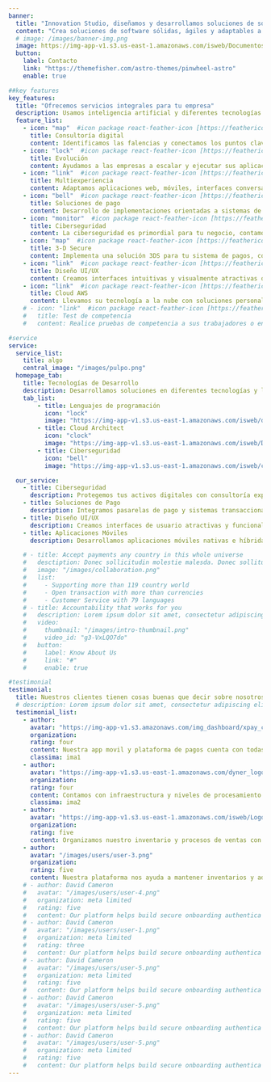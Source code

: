 ```yaml
---
banner:
  title: "Innovation Studio, diseñamos y desarrollamos soluciones de software"
  content: "Crea soluciones de software sólidas, ágiles y adaptables a las necesidades de tu negocio."
  # image: /images/banner-img.png
  image: https://img-app-v1.s3.us-east-1.amazonaws.com/isweb/Documentos_escaneados_page-0001-removebg-preview.png
  button:
    label: Contacto
    link: "https://themefisher.com/astro-themes/pinwheel-astro"
    enable: true

##key features
key_features:
  title: "Ofrecemos servicios integrales para tu empresa"
  description: Usamos inteligencia artificial y diferentes tecnologías actuales para diseñar, construir y desarrollar soluciones digitales para nuestros clientes. Desde el diseño de interfaces hasta plataformas escalables, nuestro conocimiento full-stack ayuda al despliegue completo de una solucion.
  feature_list:
    - icon: "map"  #icon package react-feather-icon [https://feathericons.com/]
      title: Consultoría digital
      content: Identificamos las falencias y conectamos los puntos clave entre tu modelo de negocio, tu estrategia digital y las oportunidades de crecimiento.
    - icon: "lock"  #icon package react-feather-icon [https://feathericons.com/]
      title: Evolución
      content: Ayudamos a las empresas a escalar y ejecutar sus aplicaciones de forma eficiente, enfocandonos en el mantenimiento de ecosistemas digitales.
    - icon: "link"  #icon package react-feather-icon [https://feathericons.com/]
      title: Multiexperiencia
      content: Adaptamos aplicaciones web, móviles, interfaces conversacionales, digital twin, IoT y AR. Su organización puede evolucionar para adaptarse a los nuevos cambios.
    - icon: "bell"  #icon package react-feather-icon [https://feathericons.com/]
      title: Soluciones de pago
      content: Desarrollo de implementaciones orientadas a sistemas de pago, facilitando integraciones con tarjetas de débito, crédito y otros métodos de pago ampliamente utilizados en la región.
    - icon: "monitor"  #icon package react-feather-icon [https://feathericons.com/]
      title: Ciberseguridad
      content: La ciberseguridad es primordial para tu negocio, contamos con expertos en consultoria asociada a las normas PCI DSS, ISO/IEC 27001.
    - icon: "map"  #icon package react-feather-icon [https://feathericons.com/]
      title: 3-D Secure
      content: Implementa una solución 3DS para tu sistema de pagos, contamos con personal especializado en este tipo de integraciones.
    - icon: "link"  #icon package react-feather-icon [https://feathericons.com/]
      title: Diseño UI/UX
      content: Creamos interfaces intuitivas y visualmente atractivas que se destacan y ofrecen una navegación fluida y una experiencia memorable.
    - icon: "link"  #icon package react-feather-icon [https://feathericons.com/]
      title: Cloud AWS
      content: Llevamos su tecnología a la nube con soluciones personalizadas, abarcando migraciones, nuevas implementaciones y optimización de servicios.
    # - icon: "link"  #icon package react-feather-icon [https://feathericons.com/]
    #   title: Test de competencia
    #   content: Realice pruebas de competencia a sus trabajadores o en la busqueda de personal con nuestro software especializado.

#service
service:
  service_list:
    title: algo
    central_image: "/images/pulpo.png"
  homepage_tab:
    title: Tecnologías de Desarrollo
    description: Desarrollamos soluciones en diferentes tecnologías y lenguajes de programación.
    tab_list:
        - title: Lenguajes de programación
          icon: "lock" 
          image: "https://img-app-v1.s3.us-east-1.amazonaws.com/isweb/devlogos.png"
        - title: Cloud Architect
          icon: "clock" 
          image: "https://img-app-v1.s3.us-east-1.amazonaws.com/isweb/Disen%CC%83o+sin+ti%CC%81tulo.png"
        - title: Ciberseguridad
          icon: "bell"  
          image: "https://img-app-v1.s3.us-east-1.amazonaws.com/isweb/ciberseg.png"

  our_service:
    - title: Ciberseguridad
      description: Protegemos tus activos digitales con consultoría experta en normativas como PCI DSS e ISO/IEC 27001.
    - title: Soluciones de Pago
      description: Integramos pasarelas de pago y sistemas transaccionales, incluyendo especialización en protocolos como 3-D Secure.
    - title: Diseño UI/UX
      description: Creamos interfaces de usuario atractivas y funcionales que garantizan una experiencia de usuario memorable.
    - title: Aplicaciones Móviles
      description: Desarrollamos aplicaciones móviles nativas e híbridas para iOS y Android, enfocadas en el rendimiento y la usabilidad.

    # - title: Accept payments any country in this whole universe
    #   desctiption: Donec sollicitudin molestie malesda. Donec sollitudin molestie malesuada. Mauris pellentesque nec, egestas non nisi. Cras ultricies ligula sed
    #   image: "/images/collaboration.png"
    #   list:
    #     - Supporting more than 119 country world
    #     - Open transaction with more than currencies
    #     - Customer Service with 79 languages
    # - title: Accountability that works for you
    #   description: Lorem ipsum dolor sit amet, consectetur adipiscing elit. Morbi egestas Werat viverra id et aliquet. vulputate egestas sollicitudin.
    #   video:
    #     thumbnail: "/images/intro-thumbnail.png"
    #     video_id: "g3-VxLQO7do"
    #   button:
    #     label: Know About Us
    #     link: "#"
    #     enable: true

#testimonial
testimonial:
  title: Nuestros clientes tienen cosas buenas que decir sobre nosotros
  # description: Lorem ipsum dolor sit amet, consectetur adipiscing elit. Morbi egestas Werat viverra id et aliquet. vulputate egestas sollicitudin.
  testimonial_list:
    - author: 
      avatar: "https://img-app-v1.s3.amazonaws.com/img_dashboard/xpay_claro.svg"
      organization: 
      rating: four
      content: Nuestra app movil y plataforma de pagos cuenta con todas las herramientas necesarias para competir en el mercado fintech, gracias a los desarrollos realizados por IS.
      classima: ima1
    - author: 
      avatar: "https://img-app-v1.s3.us-east-1.amazonaws.com/dyner_logo_oscuro.svg"
      organization: 
      rating: four
      content: Contamos con infraestructura y niveles de procesamiento de pagos escalables, ademas innovamos en productos y servicios transaccionales gracias a la ayuda de IS.
      classima: ima2
    - author: 
      avatar: "https://img-app-v1.s3.us-east-1.amazonaws.com/isweb/Logo1.jpg"
      organization: 
      rating: five
      content: Organizamos nuestro inventario y procesos de ventas con un software customizado a nuestras necesidades diarias en la compañia, IS logro los objetivos deseados.
    - author: 
      avatar: "/images/users/user-3.png"
      organization: 
      rating: five
      content: Nuestra plataforma nos ayuda a mantener inventarios y administrar la planta de producción, ademas la impresión de ordenes de produccion y comprobantes de pago.
    # - author: David Cameron
    #   avatar: "/images/users/user-4.png"
    #   organization: meta limited
    #   rating: five
    #   content: Our platform helps build secure onboarding authentica experiences & engage your users. We build .
    # - author: David Cameron
    #   avatar: "/images/users/user-1.png"
    #   organization: meta limited
    #   rating: three
    #   content: Our platform helps build secure onboarding authentica experiences & engage your users. We build .
    # - author: David Cameron
    #   avatar: "/images/users/user-5.png"
    #   organization: meta limited
    #   rating: five
    #   content: Our platform helps build secure onboarding authentica experiences & engage your users. We build .
    # - author: David Cameron
    #   avatar: "/images/users/user-5.png"
    #   organization: meta limited
    #   rating: five
    #   content: Our platform helps build secure onboarding authentica experiences & engage your users. We build .
    # - author: David Cameron
    #   avatar: "/images/users/user-5.png"
    #   organization: meta limited
    #   rating: five
    #   content: Our platform helps build secure onboarding authentica experiences & engage your users. We build .
---
```

